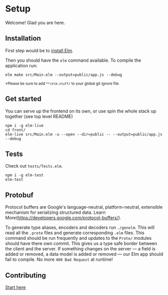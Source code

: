 # Setup

Welcome! Glad you are here.

## Installation

First step would be to [install Elm](https://guide.elm-lang.org/install.html).

Then you should have the `elm` command available. To compile the application run:

`elm make src/Main.elm --output=public/app.js --debug`

<sub>*Please be sure to add `**/elm-stuff/` to your global git ignore file.</sub>

## Get started

You can serve up the frontend on its own, or use spin the whole stack up together (see top level README)

```
npm i -g elm-live
cd front/
elm-live src/Main.elm -u --open --dir=public -- --output=public/app.js --debug
```

## Tests

Check out `tests/Tests.elm`.

```
npm i -g elm-test
elm-test
```

## Protobuf

Protocol buffers are Google's language-neutral, platform-neutral, extensible mechanism for serializing structured data. Learn More(https://developers.google.com/protocol-buffers/).

To generate type aliases, encoders and decoders run `./genelm`. This will read all the `.proto` files and generate corresponding `.elm` files. This command should be run frequently and updates to the `Proto/` modules should have there own commit. This gives us a type safe border between the client and the server. If something changes on the server — a field is added or removed, a data model is added or removed — our Elm app should fail to compile. No more `400 Bad Request` at runtime!

## Contributing

[Start here](https://github.com/OpenEugene/openboard/blob/main/docs/CONTRIBUTING.md)
